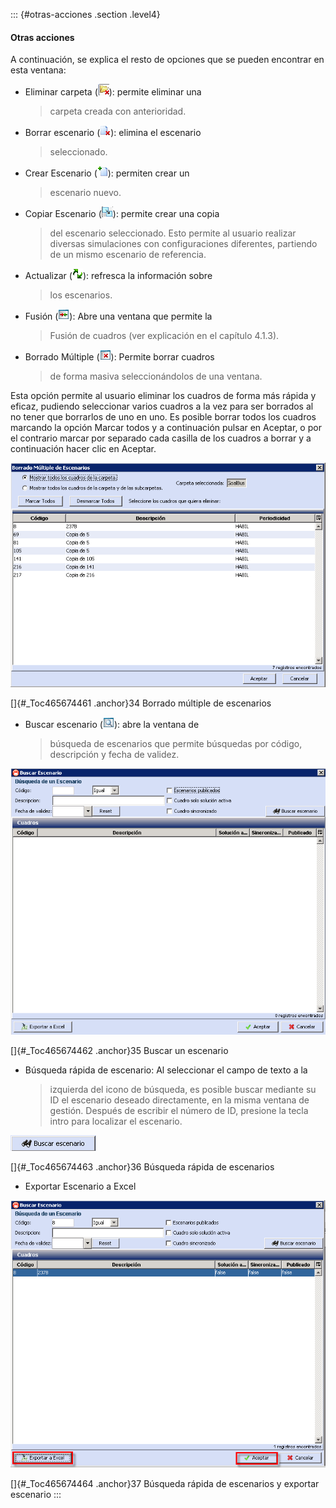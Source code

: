 ::: {#otras-acciones .section .level4}
#### Otras acciones

A continuación, se explica el resto de opciones que se pueden encontrar
en esta ventana:

-   Eliminar carpeta (![](../media/file41.png)): permite eliminar una
    > carpeta creada con anterioridad.

-   Borrar escenario (![](../media/file42.png)): elimina el escenario
    > seleccionado.

-   Crear Escenario (![](../media/file43.png)): permiten crear un
    > escenario nuevo.

-   Copiar Escenario (![](../media/file44.png)): permite crear una copia
    > del escenario seleccionado. Esto permite al usuario realizar
    > diversas simulaciones con configuraciones diferentes, partiendo de
    > un mismo escenario de referencia.

-   Actualizar (![](../media/file45.png)): refresca la información sobre
    > los escenarios.

-   Fusión (![](../media/file46.png)): Abre una ventana que permite la
    > Fusión de cuadros (ver explicación en el capítulo 4.1.3).

-   Borrado Múltiple (![](../media/file47.png)): Permite borrar cuadros
    > de forma masiva seleccionándolos de una ventana.

Esta opción permite al usuario eliminar los cuadros de forma más rápida
y eficaz, pudiendo seleccionar varios cuadros a la vez para ser borrados
al no tener que borrarlos de uno en uno. Es posible borrar todos los
cuadros marcando la opción Marcar todos y a continuación pulsar en
Aceptar, o por el contrario marcar por separado cada casilla de los
cuadros a borrar y a continuación hacer clic en Aceptar.

![](../media/file48.png)

[]{#_Toc465674461 .anchor}34 Borrado múltiple de escenarios

-   Buscar escenario (![](../media/file49.png)): abre la ventana de
    > búsqueda de escenarios que permite búsquedas por código,
    > descripción y fecha de validez.

![](../media/file50.png)

[]{#_Toc465674462 .anchor}35 Buscar un escenario

-   Búsqueda rápida de escenario: Al seleccionar el campo de texto a la
    > izquierda del icono de búsqueda, es posible buscar mediante su ID
    > el escenario deseado directamente, en la misma ventana de gestión.
    > Después de escribir el número de ID, presione la tecla intro para
    > localizar el escenario.

![](../media/file51.png)

[]{#_Toc465674463 .anchor}36 Búsqueda rápida de escenarios

-   Exportar Escenario a Excel

![](../media/file52.png)

[]{#_Toc465674464 .anchor}37 Búsqueda rápida de escenarios y exportar
escenario
:::
